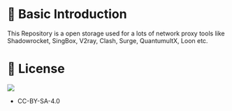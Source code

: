 # 📝 Basic Introduction
This Repository is a open storage used for a lots of network proxy tools like Shadowrocket, SingBox, V2ray, Clash, Surge, QuantumultX, Loon etc.
# 🔰 License
[![](https://licensebuttons.net/l/by-sa/4.0/88x31.png)](https://creativecommons.org/licenses/by-sa/4.0/deed.en)
* CC-BY-SA-4.0
